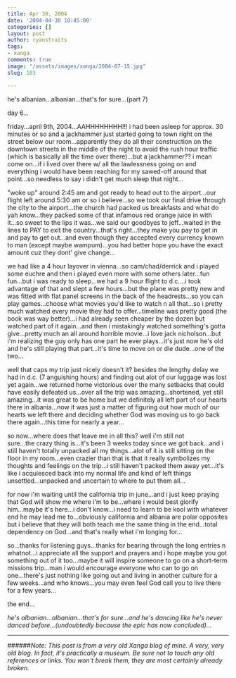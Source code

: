 ```yaml
---
title: Apr 30, 2004
date: '2004-04-30 10:45:00'
categories: []
layout: post
author: ryanstraits
tags:
- xanga
comments: true
image: "/assets/images/xanga/2004-07-15.jpg"
slug: 103

---
```

he's albanian...albanian...that's for sure...(part 7)

<!-- break -->

day 6...

friday...april 9th, 2004...AAHHHHHHHH!!! i had been asleep for approx. 30 minutes or so and a jackhammer just started going to town right on the street below our room...apparently they do all their construction on the downtown streets in the middle of the night to avoid the rush hour traffic (which is basically all the time over there)...but a jackhammer?? i mean come on...if i lived over there w/ all the lawlessness going on and everything i would have been reaching for my sawed-off around that point...so needless to say i didn't get much sleep that night...

"woke up" around 2:45 am and got ready to head out to the airport...our flight left around 5:30 am or so i believe...so we took our final drive through the city to the airport...the church had packed us breakfasts and what do yah know...they packed some of that infamous red orange juice in with it...so sweet to the lips it was...we said our goodbyes to jeff...waited in the lines to PAY to exit the country...that's right...they make you pay to get in and pay to get out...and even though they accepted every currency known to man (except maybe wampum)...you had better hope you have the exact amount cuz they dont' give change...

we had like a 4 hour layover in vienna...so cam/chad/derrick and i played some euchre and then i played even more with some others later...fun fun...but i was ready to sleep...we had a 9 hour flight to d.c....i took advantage of that and slept a few hours...but the plane was pretty new and was fitted with flat panel screens in the back of the headrests...so you can play games...choose what movies you'd like to watch n all that...so i pretty much watched every movie they had to offer...timeline was pretty good (the book was way better)...i had already seen cheaper by the dozen but watched part of it again...and then i mistakingly watched something's gotta give...pretty much an all around horrible movie...i love jack nicholson...but i'm realizing the guy only has one part he ever plays...it's just now he's old and he's still playing that part...it's time to move on or die dude...one of the two...

well that caps my trip just nicely doesn't it? besides the lengthy delay we had in d.c. (7 anguishing hours) and finding out alot of our luggage was lost yet again...we returned home victorious over the many setbacks that could have easily defeated us...over all the trip was amazing...shortened, yet still amazing...it was great to be home but we definitely all left part of our hearts there in albania...now it was just a matter of figuring out how much of our hearts we left there and deciding whether God was moving us to go back there again...this time for nearly a year...

so now...where does that leave me in all this? well i'm still not sure...the crazy thing is...it's been 3 weeks today since we got back...and i still haven't totally unpacked all my things...alot of it is still sitting on the floor in my room...even crazier than that is that it really symbolizes my thoughts and feelings on the trip...i still haven't packed them away yet...it's like i acquiesced back into my normal life and kind of left things unsettled...unpacked and uncertain to where to put them all...

for now i'm waiting until the california trip in june...and i just keep praying that God will show me where i'm to be...where i would best glorify him...maybe it's here...i don't know...i need to learn to be kool with whatever end he may lead me to...obviously california and albania are polar opposites but i believe that they will both teach me the same thing in the end...total dependency on God...and that's really what i'm longing for...

so...thanks for listening guys...thanks for bearing through the long entries n whatnot...i appreciate all the support and prayers and i hope maybe you got something out of it too...maybe it will inspire someone to go on a short-term missions trip...man i would encourage everyone who can to go on one...there's just nothing like going out and living in another culture for a few weeks...and who knows...you may even feel God call you to live there for a few years...

the end...

<em>he's albanian...albanian...that's for sure...and he's dancing like he's never danced before...(undoubtedly because the epic has now concluded)...</em>

---

######*Note: This post is from a very old Xanga blog of mine. A very, very old blog. In fact, it's practically a museum. Be sure not to touch any old references or links. You won't break them, they are most certainly already broken.*